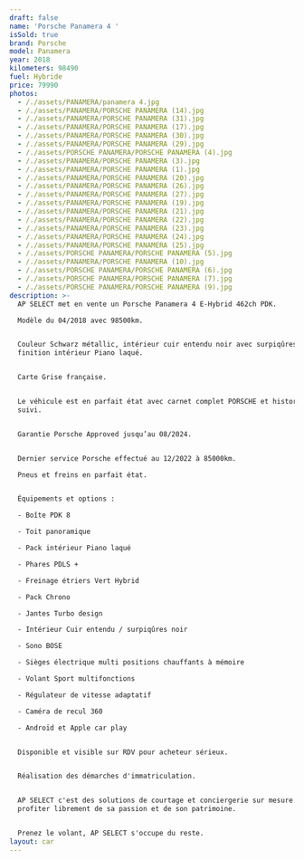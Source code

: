 ```yaml
---
draft: false
name: 'Porsche Panamera 4 '
isSold: true
brand: Porsche
model: Panamera
year: 2018
kilometers: 98490
fuel: Hybride
price: 79990
photos:
  - /./assets/PANAMERA/panamera 4.jpg
  - /./assets/PANAMERA/PORSCHE PANAMERA (14).jpg
  - /./assets/PANAMERA/PORSCHE PANAMERA (31).jpg
  - /./assets/PANAMERA/PORSCHE PANAMERA (17).jpg
  - /./assets/PANAMERA/PORSCHE PANAMERA (30).jpg
  - /./assets/PANAMERA/PORSCHE PANAMERA (29).jpg
  - /./assets/PORSCHE PANAMERA/PORSCHE PANAMERA (4).jpg
  - /./assets/PANAMERA/PORSCHE PANAMERA (3).jpg
  - /./assets/PANAMERA/PORSCHE PANAMERA (1).jpg
  - /./assets/PANAMERA/PORSCHE PANAMERA (20).jpg
  - /./assets/PANAMERA/PORSCHE PANAMERA (26).jpg
  - /./assets/PANAMERA/PORSCHE PANAMERA (27).jpg
  - /./assets/PANAMERA/PORSCHE PANAMERA (19).jpg
  - /./assets/PANAMERA/PORSCHE PANAMERA (21).jpg
  - /./assets/PANAMERA/PORSCHE PANAMERA (22).jpg
  - /./assets/PANAMERA/PORSCHE PANAMERA (23).jpg
  - /./assets/PANAMERA/PORSCHE PANAMERA (24).jpg
  - /./assets/PANAMERA/PORSCHE PANAMERA (25).jpg
  - /./assets/PORSCHE PANAMERA/PORSCHE PANAMERA (5).jpg
  - /./assets/PANAMERA/PORSCHE PANAMERA (10).jpg
  - /./assets/PORSCHE PANAMERA/PORSCHE PANAMERA (6).jpg
  - /./assets/PORSCHE PANAMERA/PORSCHE PANAMERA (7).jpg
  - /./assets/PORSCHE PANAMERA/PORSCHE PANAMERA (9).jpg
description: >-
  AP SELECT met en vente un Porsche Panamera 4 E-Hybrid 462ch PDK.

  Modèle du 04/2018 avec 98500km.


  Couleur Schwarz métallic, intérieur cuir entendu noir avec surpiqûres noir et
  finition intérieur Piano laqué.


  Carte Grise française.


  Le véhicule est en parfait état avec carnet complet PORSCHE et historique
  suivi.


  Garantie Porsche Approved jusqu’au 08/2024.


  Dernier service Porsche effectué au 12/2022 à 85000km.

  Pneus et freins en parfait état.


  Équipements et options :

  - Boîte PDK 8

  - Toit panoramique

  - Pack intérieur Piano laqué

  - Phares PDLS +

  - Freinage étriers Vert Hybrid

  - Pack Chrono

  - Jantes Turbo design

  - Intérieur Cuir entendu / surpiqûres noir

  - Sono BOSE

  - Sièges électrique multi positions chauffants à mémoire

  - Volant Sport multifonctions

  - Régulateur de vitesse adaptatif

  - Caméra de recul 360

  - Androïd et Apple car play


  Disponible et visible sur RDV pour acheteur sérieux.


  Réalisation des démarches d'immatriculation.


  AP SELECT c'est des solutions de courtage et conciergerie sur mesure pour
  profiter librement de sa passion et de son patrimoine.


  Prenez le volant, AP SELECT s'occupe du reste. 
layout: car
---
```


